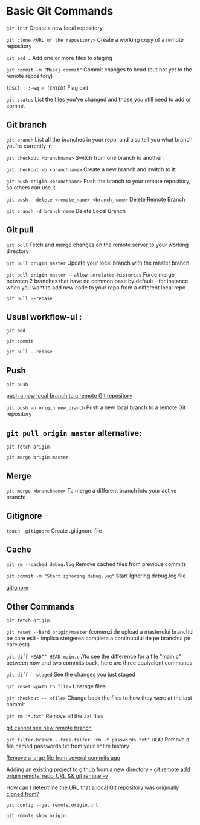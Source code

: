  # Basic Git Commands

`git init` Create a new local repository 

`git clone <URL of the repository>` Create a working copy of a remote repository

`git add .` Add one or more files to staging

`git commit -m "Mesaj commit"` Commit changes to head (but not yet to the remote repository)

`[ESC] + :-wq + [ENTER]` Flag exit

`git status` List the files you've changed and those you still need to add or commit

## Git branch

`git branch` List all the branches in your repo, and also tell you what branch you're currently in

`git checkout <branchname>` Switch from one branch to another:

`git checkout -b <branchname>` Create a new branch and switch to it:

`git push origin <branchname>` Push the branch to your remote repository, so others can use it

`git push --delete <remote_name> <branch_name>` Delete Remote Branch 

`git branch -d branch_name` Delete Local Branch

## Git pull

`git pull` Fetch and merge changes on the remote server to your working directory

`git pull origin master` Update your local branch with the master branch

`git pull origin master --allow-unrelated-histories` Force merge between 2 branches that have no common base by default - for instance when you want to add new code to your repo from a different local repo

`git pull --rebase` 

## Usual workflow-ul : 

`git add` 

`git commit`

`git pull --rebase`

## Push

`git push`

[push a new local branch to a remote Git repository](https://stackoverflow.com/questions/2765421/how-do-i-push-a-new-local-branch-to-a-remote-git-repository-and-track-it-too)

`git push -u origin new_branch` Push a new local branch to a remote Git repository

## `git pull origin master` alternative:

`git fetch origin`

`git merge origin master`

## Merge

`git merge <branchname>` To merge a different branch into your active branch:

## Gitignore

`touch .gitignore` Create .gitignore file

## Cache

`git rm --cached debug.log` Remove cached files from previous commits

`git commit -m "Start ignoring debug.log"` Start Ignoring debug.log file

[gitignore](https://www.atlassian.com/git/tutorials/saving-changes/gitignore)

## Other Commands

`git fetch origin`

`git reset --hard origin/master` (comenzi de upload a masterului branchul pe care esti - implica stergerea completa a continutului de pe branchul pe care esti)

`git diff HEAD^^ HEAD main.c` //to see the difference for a file "main.c" between now and two commits back, here are three equivalent commands:

`git diff --staged` See the changes you just staged

`git reset <path_to_file>` Unstage files

`git checkout -- <file>` Change back the files to how they were at the last commit 

`git rm '*.txt'` Remove all the .txt files

[git cannot see new remote branch](https://stackoverflow.com/questions/12762922/git-cannot-see-new-remote-branch)

`git filter-branch --tree-filter 'rm -f passwords.txt' HEAD` Remove a file named passwords.txt from your entire history

[Remove a large file from several commits ago](https://superuser.com/questions/1191186/remove-large-file-from-several-commits-ago-in-git)

[Adding an existing project to github from a new directory - git remote add origin remote_repo_URL && git remote -v](https://help.github.com/articles/adding-an-existing-project-to-github-using-the-command-line/)

[How can I determine the URL that a local Git repository was originally cloned from?](https://stackoverflow.com/questions/4089430/how-can-i-determine-the-url-that-a-local-git-repository-was-originally-cloned-fr)

`git config --get remote.origin.url`

`git remote show origin`

